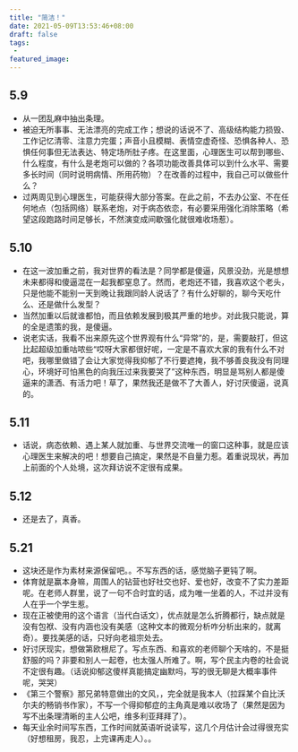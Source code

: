 ```yaml
---
title: "简洁！"
date: 2021-05-09T13:53:46+08:00
draft: false
tags:
 - 
featured_image:
---
```

## 5.9
- 从一团乱麻中抽出条理。
- 被迫无所事事、无法漂亮的完成工作；想说的话说不了、高级结构能力损毁、工作记忆清零、注意力完蛋；声音小且模糊、表情空虚奇怪、恐惧各种人、恐惧任何事但无法表达、特定场所肚子疼。在这里面，心理医生可以帮到哪些、什么程度，有什么是老炮可以做的？各项功能改善具体可以到什么水平、需要多长时间（同时说明病情、所用药物）？在改善的过程中，我自己可以做些什么？
- 过两周见到心理医生，可能获得大部分答案。在此之前，不去办公室、不在任何地点（包括网络）联系老炮，对于病态依恋，有必要采用强化消除策略（希望这段跑路时间足够长，不然演变成间歇强化就很难收场惹）。
## 5.10
- 在这一波加重之前，我对世界的看法是？同学都是傻逼，风景没劲，光是想想未来都得和傻逼混在一起我都窒息了。然而，老炮还不错，我喜欢这个老头，只是他能不能别一天到晚让我跟同龄人说话了？有什么好聊的，聊今天吃什么、还是做什么发型？
- 当然加重以后就谁都怕，而且依赖发展到极其严重的地步。对此我只能说，算的全是遗策的我，是傻逼。
- 说老实话，我看不出来原先这个世界观有什么“异常”的，是，需要敲打，但这比起超级加重咕哝些“哎呀大家都很好呢，一定是不喜欢大家的我有什么不对吧，我哪里做错了会让大家觉得我抑郁了不行要遮掩，我不够善良我没有同理心，环境好可怕黑色的向我压过来我要哭了”这种东西，明显是骂别人都是傻逼来的潇洒、有活力吧！草了，果然我还是做不了大善人，好讨厌傻逼，说真的。
## 5.11
- 话说，病态依赖、遇上某人就加重、与世界交流唯一的窗口这种事，就是应该心理医生来解决的吧！想要自己搞定，果然是不自量力惹。着重说现状，再加上前面的个人处境，这次拜访说不定很有成果。
## 5.12
- 还是去了，真香。
## 5.21
- 这块还是作为素材来源保留吧。。不写东西的话，感觉脑子更钝了啊。
- 体育就是赢本身嘛，周围人的钻营也好社交也好、爱也好，改变不了实力差距呢。在老师人群里，说了一句不合时宜的话，成为唯一坐着的人，不过并没有人在乎一个学生惹。
- 现在正被使用的这个语言（当代白话文），优点就是怎么折腾都行，缺点就是没有包袱、没有内涵也没有美感（这种文本的微观分析咋分析出来的，就离奇）。要找美感的话，只好向老祖宗处去。
- 好讨厌现实，想做第欧根尼了。写点东西、和喜欢的老师聊个天啥的，不是挺舒服的吗？非要和别人一起卷，也太强人所难了。啊，写个民主内卷的社会说不定很有趣。（话说抑郁这傻样真能搞定幽默吗，写的很无聊是大概率事件呢，哭哭）
- 《第三个警察》那兄弟特意做出的文风，，完全就是我本人（拉踩某个自比沃尔夫的畅销书作家），不写一个得抑郁症的主角真是难以收场了（果然是因为写不出条理清晰的主人公吧，维多利亚拜拜了）。
- 每天业余时间写东西，工作时间就英语听说读写，这几个月估计会过得很充实（好想租房，我忍，上完课再走人）。。